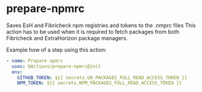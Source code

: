 # prepare-npmrc
Saves ExH and Fibricheck npm registries and tokens to the .nmprc files
This action has to be used when it is required to fetch packages from both Fibricheck and ExtraHorizon package managers.

Example how of a step using this action:
```yaml
- name: Prepare npmrc
  uses: QActions/prepare-npmrc@init
  env:
    GITHUB_TOKEN: ${{ secrets.GH_PACKAGES_FULL_READ_ACCESS_TOKEN }}
    NPM_TOKEN: ${{ secrets.NPM_PACKAGES_FULL_READ_ACCESS_TOKEN }}
```
